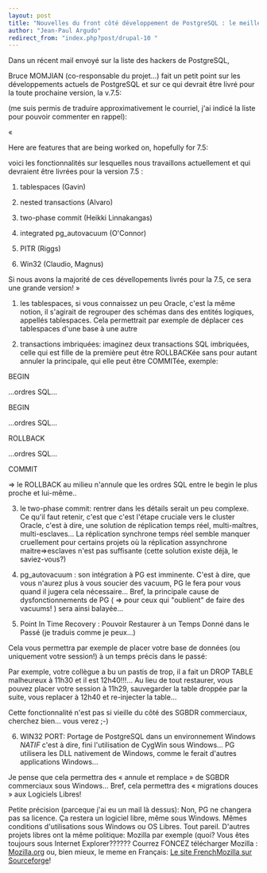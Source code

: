 ```yaml
---
layout: post
title: "Nouvelles du front côté développement de PostgreSQL : le meilleur est à venir!"
author: "Jean-Paul Argudo"
redirect_from: "index.php?post/drupal-10 "
---
```



<p></p>

<!--more-->


Dans un récent mail envoyé sur la liste des hackers de PostgreSQL,

Bruce MOMJIAN (co-responsable du projet...) fait un petit point sur les développements actuels de PostgreSQL et sur ce qui devrait être livré pour la toute prochaine version, la v.7.5:

(me suis permis de traduire approximativement le courriel, j'ai indicé la liste pour pouvoir commenter en rappel):

«

Here are features that are being worked on, hopefully for 7.5:

voici les fonctionnalités sur lesquelles nous travaillons actuellement et qui devraient être livrées pour la version 7.5 :

1) tablespaces (Gavin)

2) nested transactions (Alvaro)

3) two-phase commit (Heikki Linnakangas)

4) integrated pg_autovacuum (O'Connor)

5) PITR (Riggs)

6) Win32 (Claudio, Magnus)

Si nous avons la majorité de ces dévellopements livrés pour la 7.5, ce sera une grande version! »

1) les tablespaces, si vous connaissez un peu Oracle, c'est la même notion, il s'agirait de regrouper des schémas dans des entités logiques, appellés tablespaces. Cela permettrait par exemple de déplacer ces tablespaces d'une base à une autre

2) transactions imbriquées: imaginez deux transactions SQL imbriquées, celle qui est fille de la première peut être ROLLBACKée sans pour autant annuler la principale, qui elle peut être COMMITée, exemple:

BEGIN

...ordres SQL...

BEGIN

...ordres SQL...

ROLLBACK

...ordres SQL...

COMMIT

=&gt; le ROLLBACK au milieu n'annule que les ordres SQL entre le begin le plus proche et lui-même..

3) le two-phase commit: rentrer dans les détails serait un peu complexe. Ce qu'il faut retenir, c'est que c'est l'étape cruciale vers le cluster Oracle, c'est à dire, une solution de réplication temps réel, multi-maîtres, multi-esclaves... La réplication synchrone temps réel semble manquer cruellement pour certains projets où la réplication assynchrone maitre=&gt;esclaves n'est pas suffisante (cette solution existe déjà, le saviez-vous?)

4) pg_autovacuum : son intégration à PG est imminente. C'est à dire, que vous n'aurez plus à vous soucier des vacuum, PG le fera pour vous quand il jugera cela nécessaire... Bref, la principale cause de dysfonctionnements de PG ( =&gt; pour ceux qui "oublient" de faire des vacuums! ) sera ainsi balayée...

5) Point In Time Recovery : Pouvoir Restaurer à un Temps Donné dans le Passé (je traduis comme je peux...)

Cela vous permettra par exemple de placer votre base de données (ou uniquement votre session!) à un temps précis dans le passé:

Par exemple, votre collègue a bu un pastis de trop, il a fait un DROP TABLE malheureux à 11h30 et il est 12h40!!!... Au lieu de tout restaurer, vous pouvez placer votre session à 11h29, sauvegarder la table droppée par la suite, vous replacer à 12h40 et re-injecter la table...

Cette fonctionnalité n'est pas si vieille du côté des SGBDR commerciaux, cherchez bien... vous verez ;-)

6) WIN32 PORT: Portage de PostgreSQL dans un environnement Windows *NATIF* c'est à dire, fini l'utilisation de CygWin sous Windows... PG utilisera les DLL nativement de Windows, comme le ferait d'autres applications Windows...

Je pense que cela permettra des « annule et remplace » de SGBDR commerciaux sous Windows... Bref, cela permettra des « migrations douces » aux Logiciels Libres!

Petite précision (parceque j'ai eu un mail là dessus): Non, PG ne changera pas sa licence. Ça restera un logiciel libre, même sous Windows. Mêmes conditions d'utilisations sous Windows ou OS Libres. Tout pareil. D'autres projets libres ont la même politique: Mozilla par exemple (quoi? Vous êtes toujours sous Internet Explorer?????? Courrez FONCEZ télécharger Mozilla : <a href="http://www.mozilla.org/">Mozilla.org</a> ou, bien mieux, le meme en Français: <a href="http://frenchmozilla.sourceforge.net/">Le site FrenchMozilla sur Sourceforge</a>!